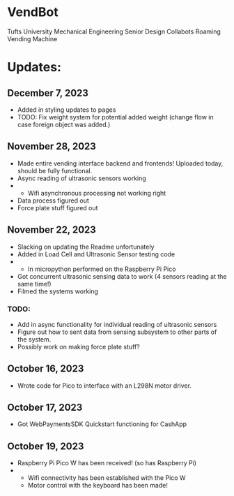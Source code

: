 # VendBot
Tufts University Mechanical Engineering Senior Design Collabots Roaming Vending Machine

# Updates:
## December 7, 2023
- Added in styling updates to pages
- TODO: Fix weight system for potential added weight (change flow in case foreign object was added.)

## November 28, 2023
- Made entire vending interface backend and frontends! Uploaded today, should be fully functional.
- Async reading of ultrasonic sensors working
- - Wifi asynchronous processing not working right
- Data process figured out
- Force plate stuff figured out

## November 22, 2023
- Slacking on updating the Readme unfortunately
- Added in Load Cell and Ultrasonic Sensor testing code
- - In micropython performed on the Raspberry Pi Pico
- Got concurrent ultrasonic sensing data to work (4 sensors reading at the same time!)
- Filmed the systems working
### TODO:
- Add in async functionality for individual reading of ultrasonic sensors
- Figure out how to sent data from sensing subsystem to other parts of the system.
- Possibly work on making force plate stuff?

## October 16, 2023
- Wrote code for Pico to interface with an L298N motor driver.
## October 17, 2023
- Got WebPaymentsSDK Quickstart functioning for CashApp
## October 19, 2023
- Raspberry Pi Pico W has been received! (so has Raspberry Pi)
- - Wifi connectivity has been established with the Pico W
  - Motor control with the keyboard has been made!
